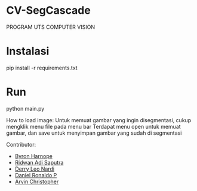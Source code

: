 # CV-SegCascade
PROGRAM UTS COMPUTER VISION

# Instalasi
pip install -r requirements.txt

# Run
python main.py

How to load image:
Untuk memuat gambar yang ingin disegmentasi, cukup mengklik menu file pada menu bar
Terdapat menu open untuk memuat gambar, dan save untuk menyimpan gambar yang sudah di segmentasi

Contributor:
- [Byron Harnope](https://github.com/nopby)
- [Ridwan Adi Saputra](mailto:s32180061@student.ubm.ac.id)
- [Derry Leo Nardi](https://github.com/Realch)
- [Daniel Ronaldo P](https://github.com/NRZero1)
- [Arvin Christopher](https://github.com/arvinchr)
